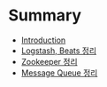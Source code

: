 # Summary

* [Introduction](README.md)
* [Logstash, Beats 정리](logstash,_beats_c815_b9ac.md)
* [Zookeeper 정리](zookeeper_c815_b9ac.md)
* [Message Queue 정리](message_queue_c815_b9ac.md)

